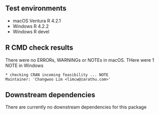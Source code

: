 ## Test environments
* macOS Ventura R 4.2.1
* Windows R 4.2.2
* Windows R devel

## R CMD check results
There were no ERRORs, WARNINGs or NOTEs in macOS.
THere were 1 NOTE in Windows 
```
* checking CRAN incoming feasibility ... NOTE
Maintainer: 'Changwoo Lim <limcw@zarathu.com>'
```

## Downstream dependencies
There are currently no downstream dependencies for this package
  
